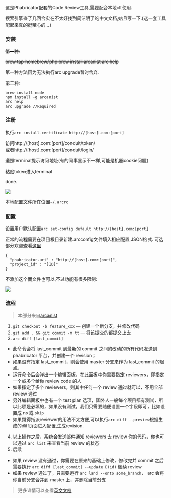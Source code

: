这是Phabricator配套的Code Review工具,需要配合本地clt使用.

搜索引擎查了几回合实在不太好找到简洁明了的中文文档,姑且写一下.(这一套工具配起来真的挺糟心的...)

### 安装
<del>第一种:</del> 

<del>
brew tap homebrew/php
brew install arcanist
arc help
</del> 

第一种方法因为无法执行arc upgrade暂时舍弃.

第二种:

```
brew install node
npm install -g arcanist
arc help
arc upgrade //Required

```

### 注册

执行`arc install-certificate http://[host].com:[port]`

访问http://[host].com:[port]/conduit/token/  
或者http://[host].com:[port]/conduit/login/

遵照terminal提示访问地址(有的同事显示不一样,可能是机器cookie问题)

粘贴token进入terminal

done.

![](http://7xqjx7.com1.z0.glb.clouddn.com/image/Screen%20Shot%202016-02-29%20at%2011.14.22.png)

本地配置文件所在位置`~/.arcrc`

### 配置

设置用户默认配置`arc set-config default http://[host].com:[port]`

正常的流程需要在项目根目录新建.arcconfig文件填入相应配置,JSON格式.
可选部分欢迎查看[这里](https://secure.phabricator.com/book/phabricator/article/arcanist/)

```
{
  "phabricator.uri" : "http://[host].com:[port]",
  "project_id" : "[ID]"
}
```

不添加这个而文件也可以,不过功能有很多限制:

![](http://7xqjx7.com1.z0.glb.clouddn.com/image/Screen%20Shot%202016-02-29%20at%2014.41.38.png)

### 流程

>本部分来自[arcanist](https://github.com/Hujiang-FE/arcanist)

1. `git checkout -b feature_xxx` — 创建一个新分支，并修改代码
2. `git add . && git commit -m tt` — 将该提交的都提交上去
3. `arc diff [last_commit]` 
  - 此命令会将 last_commit 到最新的 commit 之间的改动的所有代码发送到 phabricator 平台，并创建一个 revision；
  - 如果没有指定 last_commit，则会使用 master 分支来作为 last_commit 的起点。
  - 运行命令后会弹出一个编辑面板，在此面板中你需要指定 reviewers，即指定一个或多个给你 review code 的人
  - 如果指定了多个 reviewers，则其中任何一个 review 通过就可以，不用全部 review 通过
  - 另外编辑面板中也有一个 test plan 选项，国外人一般每个项目都有测试，所以此项是必填的，如果没有测试，我们只需要随便设置一个字段即可，比如设置成 `no` 或 `skip`
  - 如果觉得指派reviewer的用法不太方便,可以执行`arc diff --preview`根据生成的diff页面进入配置,生成revision.
4. 以上操作之后，系统会发送邮件通知 reviewers 去 review 你的代码，你也可以通过 `arc list` 来查看当前 review 的状态
5. 后续
  - 如果 review 没有通过，你需要在原来的基础上修改，修改完并 commit 之后需要执行 `arc diff [last_commit] --update D(id)` 继续 review
  - 如果 review 通过了，只需要运行 `arc land --onto some_branch`， arc 会将你当前分支合并到 master 上，并删除当前分支


> 更多详情可以查看[英文文档](https://phab.enlightenment.org/w/arcanist/)
